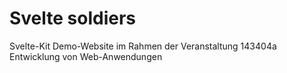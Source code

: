 # Svelte soldiers

Svelte-Kit Demo-Website im Rahmen der Veranstaltung 143404a Entwicklung von Web-Anwendungen

